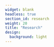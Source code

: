 ```yaml
---
widget: blank
headless: true
section_id: research
weight: 20
title: "Research"
design:
  background: light
---
```

